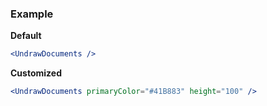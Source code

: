 ### Example

**Default**
```jsx
<UndrawDocuments />
```

**Customized**
```jsx
<UndrawDocuments primaryColor="#41B883" height="100" />
```
